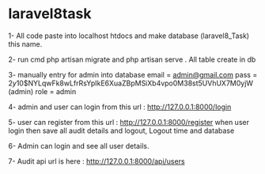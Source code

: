 # laravel8task

1- All code paste into localhost htdocs and make database (laravel8_Task) this name.

2- run cmd php artisan migrate and php artisan serve . All table create in db

3- manually entry for admin into database
email = admin@gmail.com
pass = $2y$10$NYLqwFk8wLfrRsYpIkE6XuaZBpMSiXb4vpo0M38st5UVhUX7M0yjW  (admin)
role = admin

4- admin and user can login from this url : http://127.0.0.1:8000/login

5- user can register from this url : http://127.0.0.1:8000/register
when user login then save all audit details and logout, Logout time and database

6- Admin can login and see all user details.

7- Audit api url is here : http://127.0.0.1:8000/api/users




